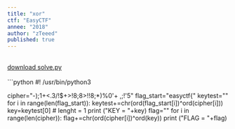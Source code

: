 ```yaml
---
title: "xor"
ctf: "EasyCTF"
annee: "2018"
author: "zTeeed"
published: true
---
```

<br />
<a href="/writeup-scripts/2017-2018/EasyCTF/xor/solve.py">download solve.py</a>
<br />
<br />
```python
#! /usr/bin/python3

cipher="-);1+<.3/!$+>!8;8>!!8;*)%0'+ ,;!'5"
flag_start="easyctf{"
keytest=""
for i in range(len(flag_start)):
    keytest+=chr(ord(flag_start[i])^ord(cipher[i]))
key=keytest[0] # lenght = 1
print ("KEY = "+key)
flag=""
for i in range(len(cipher)):
    flag+=chr(ord(cipher[i])^ord(key))
print ("FLAG = "+flag)
```
